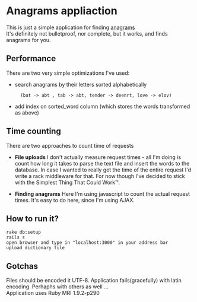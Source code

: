 # Anagrams appliaction

This is just a simple application for finding [anagrams](http://en.wikipedia.org/wiki/Anagram)  
It's definitely not bulletproof, nor complete, but it works, and finds anagrams for you.  

## Performance

There are two very simple optimizations I've used:  

- search anagrams by their letters sorted alphabetically  
  ```
    (bat -> abt , tab -> abt, tender -> deenrt, love -> elov)
  ```

- add index on sorted_word column (which stores the words transformed as above)  


## Time counting

There are two approaches to count time of requests  

- **File uploads**  I don't actually measure request times - all I'm doing is count how long it takes to parse the text file and insert the words to the database. In case I wanted to really get the time of the entire request I'd write a rack middleware for that. For now though I've decided to stick with the Simplest Thing That Could Work™.  

- **Finding anagrams**  Here I'm using javascript to count the actual request times. It's easy to do here, since I'm using AJAX.  


## How to run it?

    rake db:setup
    rails s
    open browser and type in "localhost:3000" in your address bar
    upload dictionary file

## Gotchas

  Files should be encoded it UTF-8. Application fails(gracefully) with latin encoding. Perhaphs with others as well ...  
  Application uses Ruby MRI 1.9.2-p290